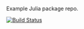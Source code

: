 Example Julia package repo.

[![Build Status](https://travis-ci.org/JuliaLang/Example.jl.png?branch=master)](https://travis-ci.org/JuliaLang/Example.jl)
